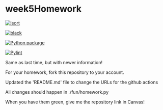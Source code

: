 # week5Homework

[![isort](https://github.com/vcu-nkim/week5homework/actions/workflows/isort.yml/badge.svg)](https://github.com/vcu-nkim/week5homework/actions/workflows/isort.yml)



[![black](https://github.com/vcu-nkim/week5homework/actions/workflows/pyblack.yml/badge.svg)](https://github.com/vcu-nkim/week5homework/actions/workflows/pyblack.yml)



[![Python package](https://github.com/vcu-nkim/week5homework/actions/workflows/pytest.yml/badge.svg)](https://github.com/vcu-nkim/week5homework/actions/workflows/pytest.yml)



[![Pylint](https://github.com/vcu-nkim/week5homework/actions/workflows/pylint.yml/badge.svg)](https://github.com/vcu-nkim/week5homework/actions/workflows/pylint.yml)


Same as last time, but with newer information!

For your homework, fork this repository to your account.

Updated the 'README.md' file to change the URLs for the github actions

All changes should happen in ./fun/homework.py

When you have them green, give me the repository link in Canvas!


